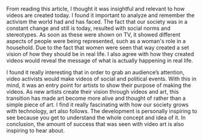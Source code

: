   From reading this article, I thought it was insightful and relevant to how videos are created today. I found it important to analyze and remember the activism the world had and has faced. The fact that our society was in a constant change and still is today, resulted with social norms and stereotypes. As soon as these were shown on TV, it showed different aspects of people were being represented, such as a woman's role in a household. Due to the fact that women were seen that way created a set vision of how they should be in real life. I also agree with how they created videos would reveal the message of what is actually happening in real life.

  I found it really interesting that in order to grab an audience’s attention, video activists would make videos of social and political events. With this in mind, it was an entry point for artists to show their purpose of making the videos. As new artists create their vision through videos and art, this transition has made art become more alive and thought of rather than a simple piece of art. I find it really fascinating with how our society grows with technology, art also follows. The development is personally inspiring to see because you get to understand the whole concept and idea of it. In conclusion, the amount of success that was seen with video art is also inspiring to hear about.

